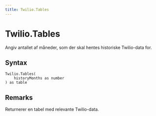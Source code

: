 ```yaml
---
title: Twilio.Tables
---
```


# Twilio.Tables


Angiv antallet af måneder, som der skal hentes historiske Twilio-data for.


## Syntax

```powerquery
Twilio.Tables(
    historyMonths as number
) as table
```


## Remarks

Returnerer en tabel med relevante Twilio-data.


